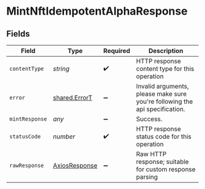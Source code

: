 # MintNftIdempotentAlphaResponse


## Fields

| Field                                                                       | Type                                                                        | Required                                                                    | Description                                                                 |
| --------------------------------------------------------------------------- | --------------------------------------------------------------------------- | --------------------------------------------------------------------------- | --------------------------------------------------------------------------- |
| `contentType`                                                               | *string*                                                                    | :heavy_check_mark:                                                          | HTTP response content type for this operation                               |
| `error`                                                                     | [shared.ErrorT](../../models/shared/errort.md)                              | :heavy_minus_sign:                                                          | Invalid arguments, please make sure you're following the api specification. |
| `mintResponse`                                                              | *any*                                                                       | :heavy_minus_sign:                                                          | Success.                                                                    |
| `statusCode`                                                                | *number*                                                                    | :heavy_check_mark:                                                          | HTTP response status code for this operation                                |
| `rawResponse`                                                               | [AxiosResponse](https://axios-http.com/docs/res_schema)                     | :heavy_minus_sign:                                                          | Raw HTTP response; suitable for custom response parsing                     |